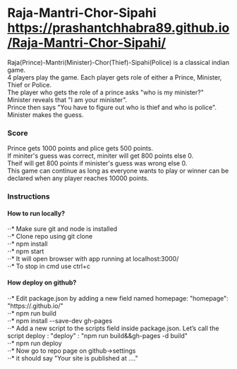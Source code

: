 ﻿# Raja-Mantri-Chor-Sipahi https://prashantchhabra89.github.io/Raja-Mantri-Chor-Sipahi/
Raja(Prince)-Mantri(Minister)-Chor(Thief)-Sipahi(Police) is a classical indian game.</br>
4 players play the game. Each player gets role of either a Prince, Minister, Thief or Police.</br>
The player who gets the role of a prince asks "who is my minister?"</br>
Minister reveals that "I am your minister".</br>
Prince then says "You have to figure out who is thief and who is police".</br>
Minister makes the guess.</br>

### Score
Prince gets 1000 points and plice gets 500 points.</br>
If miniter's guess was correct, miniter will get 800 points else 0.</br>
Theif will get 800 points if minister's guess was wrong else 0.</br>
This game can continue as long as everyone wants to play or winner can be declared when any player reaches 10000 points.</br>

### Instructions
#### How to run locally?
⋅⋅* Make sure git and node is installed</br>
⋅⋅* Clone repo using git clone</br>
⋅⋅* npm install</br>
⋅⋅* npm start</br>
⋅⋅* It will open browser with app running at localhost:3000/</br>
⋅⋅* To stop in cmd use ctrl+c</br>
#### How deploy on github?
⋅⋅* Edit package.json by adding a new field named homepage: "homepage": "https://<github-username>.github.io/<projectrepo>"</br>
⋅⋅* npm run build</br>
⋅⋅* npm install --save-dev gh-pages</br>
⋅⋅* Add a new script to the scripts field inside package.json. Let’s call the script deploy : "deploy" : "npm run build&&gh-pages -d build"</br>
⋅⋅* npm run deploy</br>
⋅⋅* Now go to repo page on github->settings</br>
⋅⋅* it should say "Your site is published at ...."</br>

